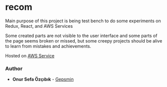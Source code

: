 # recom
 
Main purpose of this project is being test bench to do some experiments on Redux, React, and AWS Services

Some created parts are not visible to the user interface and some parts of the page seems broken or missed, but some creepy projects should be alive to learn from mistakes and achievements.

Hosted on [AWS Service](https://master.d3d7b8j2qogaub.amplifyapp.com/)

### Author

* **Onur Sefa Özçıbık** - [Gepsmin](https://github.com/Gepsmin)